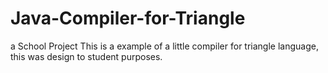 # Java-Compiler-for-Triangle
a School Project
This is a example of a little compiler for triangle language, this was design to student purposes.
